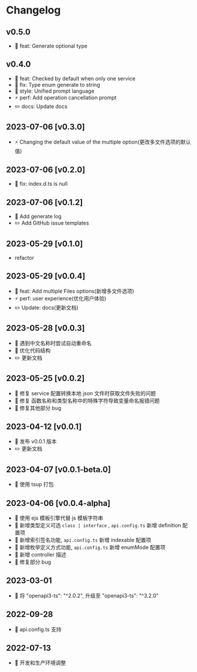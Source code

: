# Changelog

## v0.5.0

- 🎸 feat: Generate optional type

## v0.4.0

- 🎸 feat: Checked by default when only one service
- 🐛 fix: Type enum generate to string
- 💄 style: Unified prompt language
- ⚡️ perf: Add operation cancellation prompt
- ✏️ docs: Update docs

## 2023-07-06 [v0.3.0]

- ⚡️ Changing the default value of the multiple option(更改多文件选项的默认值)

## 2023-07-06 [v0.2.0]

- 🐛 fix: index.d.ts is null

## 2023-07-06 [v0.1.2]

- 💄 Add generate log
- ✏️ Add GitHub issue templates

## 2023-05-29 [v0.1.0]

- refactor

## 2023-05-29 [v0.0.4]

- 🎸 feat: Add multiple Files options(新增多文件选项)
- ⚡️ perf: user experience(优化用户体验)
- ✏️ Update: docs(更新文档)

## 2023-05-28 [v0.0.3]

- 🎸 遇到中文名称时尝试自动重命名
- 💄 优化代码结构
- ✏️ 更新文档

## 2023-05-25 [v0.0.2]

- 🐛 修复 service 配置转换本地 json 文件时获取文件失败的问题
- 🐛 修复 函数名称和类型名称中的特殊字符导致变量命名报错问题
- 🐛 修复其他部分 bug

## 2023-04-12 [v0.0.1]

- 🎸 发布 v0.0.1 版本
- ✏️ 更新文档

## 2023-04-07 [v0.0.1-beta.0]

- 🎸 使用 tsup 打包

## 2023-04-06 [v0.0.4-alpha]

- 🎸 使用 ejs 模板引擎代替 js 模板字符串
- 🎸 新增类型定义可选 `class | interface` , `api.config.ts` 新增 definition 配置项
- 🎸 新增索引签名功能, `api.config.ts` 新增 indexable 配置项
- 🎸 新增枚举定义方式功能, `api.config.ts` 新增 enumMode 配置项
- 🎸 新增 controller 描述
- 🐛 修复部分 bug

## 2023-03-01

- 🚀 将 "openapi3-ts": "^2.0.2", 升级至 "openapi3-ts": "^3.2.0"

## 2022-09-28

- 🚀 api.config.ts 支持

## 2022-07-13

- 🚀 开发和生产环境调整
